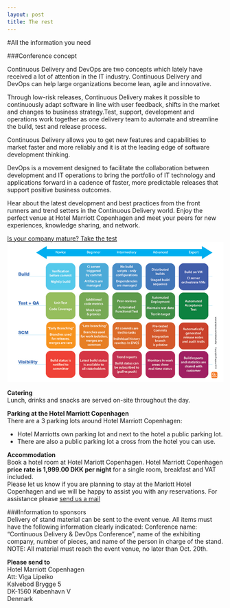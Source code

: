 ```yaml
---
layout: post
title: The rest
---
```

#All the information you need


###Conference concept<br/>

Continuous Delivery and DevOps are two concepts which lately have received a lot of attention in the IT industry.
Continuous Delivery and DevOps can help large organizations become lean, agile and innovative.

Through low-risk releases, Continuous Delivery makes it possible to continuously adapt software in line with user feedback, shifts in the market and changes to business strategy.Test, support, development and operations work together as one delivery team to automate and streamline the build, test and release process.

Continuous Delivery allows you to get new features and capabilities to market faster and more reliably and it is at the leading edge of software development thinking.

DevOps is a movement designed to facilitate the collaboration between development and IT operations to bring the portfolio of IT technology and applications forward in a cadence of faster, more predictable releases that support positive business outcomes.

Hear about the latest development and best practices from the front runners and trend setters in the Continuous Delivery world. Enjoy the perfect venue at Hotel Marriott Copenhagen and meet your peers for new experiences, knowledge sharing, and network. <br/>

<a href="http://cdmi.praqma.net/">
Is your company mature? Take the test
</a><br/>
<a href="http://cdmi.praqma.net/">
<img src="/images/maturity_model_web.png" class="stdcenter" style="width:600.">
</a><br/>

**Catering**<br/>
Lunch, drinks and snacks are served on-site throughout the day.

**Parking at the Hotel Marriott Copenhagen**<br/>
There are a 3 parking lots around Hotel Marriott Copenhagen:

- Hotel Marriotts own parking lot and next to the hotel a public parking lot.
- There are also a public parking lot a cross from the hotel you can use.

**Accommodation**<br/>
Book a hotel room at Hotel Mariott Copenhagen.
Hotel Marriott Copenhagen **price rate is 1,999.00 DKK per night** for a single room, breakfast and VAT included.<br/>
Please let us know if you are planning to stay at the Mariott Hotel Copenhagen and we will be happy to assist you with any reservations. For assistance please [send us a mail](mailto:ah@praqma.net)

###Information to sponsors<br/>
Delivery of stand material can be sent to the event venue. All items must have the following information clearly indicated: Conference name: “Continuous Delivery & DevOps Conference”, name of the exhibiting company, number of pieces, and name of the person in charge of the stand.<br/>
NOTE: All material must reach the event venue, no later than Oct. 20th.

**Please send to**<br/>
Hotel Marriott Copenhagen<br/>
Att: Viga Lipeiko<br/>
Kalvebod Brygge 5<br/>
DK-1560 København V<br/>
Denmark<br/>

